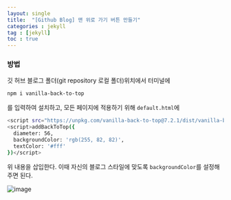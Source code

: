 ```yaml
---
layout: single
title:  "[Github Blog] 맨 위로 가기 버튼 만들기"
categories : jekyll
tag : [jekyll]
toc : true
---
```


### 방법

깃 허브 블로그 폴더(git repository 로컬 폴더)위치에서 터미널에
```bash
npm i vanilla-back-to-top
```
를 입력하여 설치하고, 모든 페이지에 적용하기 위해 `default.html`에 

```bash
<script src="https://unpkg.com/vanilla-back-to-top@7.2.1/dist/vanilla-back-to-top.min.js"></script>
<script>addBackToTop({
  diameter: 56,
  backgroundColor: 'rgb(255, 82, 82)',
  textColor: '#fff'
})</script>
```
위 내용을 삽입한다. 이때 자신의 블로그 스타일에 맞도록 `backgroundColor`를 설정해주면 된다.


![image](https://user-images.githubusercontent.com/87630540/174456389-bfcc1ec0-901f-43fd-bb49-4f3fb4ec3822.png)
